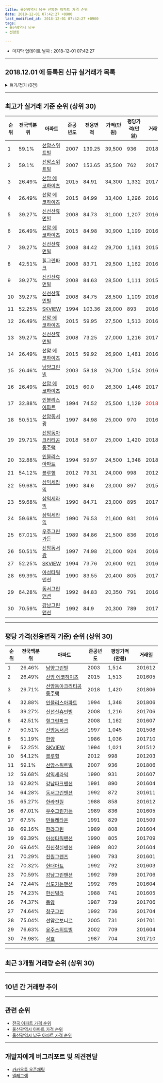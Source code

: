 ```yaml
---
title: 울산광역시 남구 선암동 아파트 가격 순위
date: 2018-12-01 07:42:27 +0900
last_modified_at: 2018-12-01 07:42:27 +0900
tags:
- 울산광역시 남구
- 선암동

---
```


* 마지막 업데이트 날짜 : 2018-12-01 07:42:27

---

## 2018.12.01 에 등록된 신규 실거래가 목록

<details>
<summary>펴기/접기 (0건)</summary>
<div markdown="1">

|아파트|전국백분위|준공년도|전용면적|가격(만원)|평당가격(만원)|거래일|
|---|---|---|---|---|---|---|
|없음|||||||


</div>
</details>

---

## 최고가 실거래 기준 순위 (상위 30)


|순위|전국백분위|아파트|준공년도|전용면적|가격(만원)|평당가격(만원)|거래일|
|---|---|---|---|---|---|---|---|
|1|59.1%|[선암스위트빌](https://search.naver.com/search.naver?query=%EC%9A%B8%EC%82%B0%EA%B4%91%EC%97%AD%EC%8B%9C+%EB%82%A8%EA%B5%AC+%EC%84%A0%EC%95%94%EB%8F%99+%EC%84%A0%EC%95%94%EC%8A%A4%EC%9C%84%ED%8A%B8%EB%B9%8C)|2007|139.25|39,500|936|201806|
|2|59.1%|[선암스위트빌](https://search.naver.com/search.naver?query=%EC%9A%B8%EC%82%B0%EA%B4%91%EC%97%AD%EC%8B%9C+%EB%82%A8%EA%B5%AC+%EC%84%A0%EC%95%94%EB%8F%99+%EC%84%A0%EC%95%94%EC%8A%A4%EC%9C%84%ED%8A%B8%EB%B9%8C)|2007|153.65|35,500|762|201705|
|3|26.49%|[선암 에코하이츠](https://search.naver.com/search.naver?query=%EC%9A%B8%EC%82%B0%EA%B4%91%EC%97%AD%EC%8B%9C+%EB%82%A8%EA%B5%AC+%EC%84%A0%EC%95%94%EB%8F%99+%EC%84%A0%EC%95%94+%EC%97%90%EC%BD%94%ED%95%98%EC%9D%B4%EC%B8%A0)|2015|84.91|34,300|1,332|201701|
|4|26.49%|[선암 에코하이츠](https://search.naver.com/search.naver?query=%EC%9A%B8%EC%82%B0%EA%B4%91%EC%97%AD%EC%8B%9C+%EB%82%A8%EA%B5%AC+%EC%84%A0%EC%95%94%EB%8F%99+%EC%84%A0%EC%95%94+%EC%97%90%EC%BD%94%ED%95%98%EC%9D%B4%EC%B8%A0)|2015|84.99|33,400|1,296|201611|
|5|39.27%|[신선산휴먼빌](https://search.naver.com/search.naver?query=%EC%9A%B8%EC%82%B0%EA%B4%91%EC%97%AD%EC%8B%9C+%EB%82%A8%EA%B5%AC+%EC%84%A0%EC%95%94%EB%8F%99+%EC%8B%A0%EC%84%A0%EC%82%B0%ED%9C%B4%EB%A8%BC%EB%B9%8C)|2008|84.73|31,000|1,207|201603|
|6|26.49%|[선암 에코하이츠](https://search.naver.com/search.naver?query=%EC%9A%B8%EC%82%B0%EA%B4%91%EC%97%AD%EC%8B%9C+%EB%82%A8%EA%B5%AC+%EC%84%A0%EC%95%94%EB%8F%99+%EC%84%A0%EC%95%94+%EC%97%90%EC%BD%94%ED%95%98%EC%9D%B4%EC%B8%A0)|2015|84.98|30,900|1,199|201601|
|7|39.27%|[신선산휴먼빌](https://search.naver.com/search.naver?query=%EC%9A%B8%EC%82%B0%EA%B4%91%EC%97%AD%EC%8B%9C+%EB%82%A8%EA%B5%AC+%EC%84%A0%EC%95%94%EB%8F%99+%EC%8B%A0%EC%84%A0%EC%82%B0%ED%9C%B4%EB%A8%BC%EB%B9%8C)|2008|84.42|29,700|1,161|201510|
|8|42.51%|[힐그린파크](https://search.naver.com/search.naver?query=%EC%9A%B8%EC%82%B0%EA%B4%91%EC%97%AD%EC%8B%9C+%EB%82%A8%EA%B5%AC+%EC%84%A0%EC%95%94%EB%8F%99+%ED%9E%90%EA%B7%B8%EB%A6%B0%ED%8C%8C%ED%81%AC)|2008|83.71|29,500|1,162|201607|
|9|39.27%|[신선산휴먼빌](https://search.naver.com/search.naver?query=%EC%9A%B8%EC%82%B0%EA%B4%91%EC%97%AD%EC%8B%9C+%EB%82%A8%EA%B5%AC+%EC%84%A0%EC%95%94%EB%8F%99+%EC%8B%A0%EC%84%A0%EC%82%B0%ED%9C%B4%EB%A8%BC%EB%B9%8C)|2008|84.63|28,500|1,111|201507|
|10|39.27%|[신선산휴먼빌](https://search.naver.com/search.naver?query=%EC%9A%B8%EC%82%B0%EA%B4%91%EC%97%AD%EC%8B%9C+%EB%82%A8%EA%B5%AC+%EC%84%A0%EC%95%94%EB%8F%99+%EC%8B%A0%EC%84%A0%EC%82%B0%ED%9C%B4%EB%A8%BC%EB%B9%8C)|2008|84.75|28,500|1,109|201602|
|11|52.25%|[SKVIEW](https://search.naver.com/search.naver?query=%EC%9A%B8%EC%82%B0%EA%B4%91%EC%97%AD%EC%8B%9C+%EB%82%A8%EA%B5%AC+%EC%84%A0%EC%95%94%EB%8F%99+SKVIEW)|1994|103.36|28,000|893|201611|
|12|26.49%|[선암 에코하이츠](https://search.naver.com/search.naver?query=%EC%9A%B8%EC%82%B0%EA%B4%91%EC%97%AD%EC%8B%9C+%EB%82%A8%EA%B5%AC+%EC%84%A0%EC%95%94%EB%8F%99+%EC%84%A0%EC%95%94+%EC%97%90%EC%BD%94%ED%95%98%EC%9D%B4%EC%B8%A0)|2015|59.95|27,500|1,513|201605|
|13|39.27%|[신선산휴먼빌](https://search.naver.com/search.naver?query=%EC%9A%B8%EC%82%B0%EA%B4%91%EC%97%AD%EC%8B%9C+%EB%82%A8%EA%B5%AC+%EC%84%A0%EC%95%94%EB%8F%99+%EC%8B%A0%EC%84%A0%EC%82%B0%ED%9C%B4%EB%A8%BC%EB%B9%8C)|2008|73.25|27,000|1,216|201706|
|14|26.49%|[선암 에코하이츠](https://search.naver.com/search.naver?query=%EC%9A%B8%EC%82%B0%EA%B4%91%EC%97%AD%EC%8B%9C+%EB%82%A8%EA%B5%AC+%EC%84%A0%EC%95%94%EB%8F%99+%EC%84%A0%EC%95%94+%EC%97%90%EC%BD%94%ED%95%98%EC%9D%B4%EC%B8%A0)|2015|59.92|26,900|1,481|201612|
|15|26.46%|[남양그린빌](https://search.naver.com/search.naver?query=%EC%9A%B8%EC%82%B0%EA%B4%91%EC%97%AD%EC%8B%9C+%EB%82%A8%EA%B5%AC+%EC%84%A0%EC%95%94%EB%8F%99+%EB%82%A8%EC%96%91%EA%B7%B8%EB%A6%B0%EB%B9%8C)|2003|58.18|26,700|1,514|201612|
|16|26.49%|[선암 에코하이츠](https://search.naver.com/search.naver?query=%EC%9A%B8%EC%82%B0%EA%B4%91%EC%97%AD%EC%8B%9C+%EB%82%A8%EA%B5%AC+%EC%84%A0%EC%95%94%EB%8F%99+%EC%84%A0%EC%95%94+%EC%97%90%EC%BD%94%ED%95%98%EC%9D%B4%EC%B8%A0)|2015|60.0|26,300|1,446|201703|
|17|32.88%|[인블리스아파트](https://search.naver.com/search.naver?query=%EC%9A%B8%EC%82%B0%EA%B4%91%EC%97%AD%EC%8B%9C+%EB%82%A8%EA%B5%AC+%EC%84%A0%EC%95%94%EB%8F%99+%EC%9D%B8%EB%B8%94%EB%A6%AC%EC%8A%A4%EC%95%84%ED%8C%8C%ED%8A%B8)|1994|74.52|25,500|1,129|<span style="color:red">201810</span>|
|18|50.51%|[선암동서광](https://search.naver.com/search.naver?query=%EC%9A%B8%EC%82%B0%EA%B4%91%EC%97%AD%EC%8B%9C+%EB%82%A8%EA%B5%AC+%EC%84%A0%EC%95%94%EB%8F%99+%EC%84%A0%EC%95%94%EB%8F%99%EC%84%9C%EA%B4%91)|1997|84.98|25,000|970|201601|
|19|29.71%|[선암동아크리티공동주택](https://search.naver.com/search.naver?query=%EC%9A%B8%EC%82%B0%EA%B4%91%EC%97%AD%EC%8B%9C+%EB%82%A8%EA%B5%AC+%EC%84%A0%EC%95%94%EB%8F%99+%EC%84%A0%EC%95%94%EB%8F%99%EC%95%84%ED%81%AC%EB%A6%AC%ED%8B%B0%EA%B3%B5%EB%8F%99%EC%A3%BC%ED%83%9D)|2018|58.07|25,000|1,420|201806|
|20|32.88%|[인블리스아파트](https://search.naver.com/search.naver?query=%EC%9A%B8%EC%82%B0%EA%B4%91%EC%97%AD%EC%8B%9C+%EB%82%A8%EA%B5%AC+%EC%84%A0%EC%95%94%EB%8F%99+%EC%9D%B8%EB%B8%94%EB%A6%AC%EC%8A%A4%EC%95%84%ED%8C%8C%ED%8A%B8)|1994|59.97|24,500|1,348|201806|
|21|54.12%|[블루힐](https://search.naver.com/search.naver?query=%EC%9A%B8%EC%82%B0%EA%B4%91%EC%97%AD%EC%8B%9C+%EB%82%A8%EA%B5%AC+%EC%84%A0%EC%95%94%EB%8F%99+%EB%B8%94%EB%A3%A8%ED%9E%90)|2012|79.31|24,000|998|201203|
|22|59.68%|[삼익세라믹](https://search.naver.com/search.naver?query=%EC%9A%B8%EC%82%B0%EA%B4%91%EC%97%AD%EC%8B%9C+%EB%82%A8%EA%B5%AC+%EC%84%A0%EC%95%94%EB%8F%99+%EC%82%BC%EC%9D%B5%EC%84%B8%EB%9D%BC%EB%AF%B9)|1990|84.6|23,000|897|201510|
|23|59.68%|[삼익세라믹](https://search.naver.com/search.naver?query=%EC%9A%B8%EC%82%B0%EA%B4%91%EC%97%AD%EC%8B%9C+%EB%82%A8%EA%B5%AC+%EC%84%A0%EC%95%94%EB%8F%99+%EC%82%BC%EC%9D%B5%EC%84%B8%EB%9D%BC%EB%AF%B9)|1990|84.71|23,000|895|201702|
|24|59.68%|[삼익세라믹](https://search.naver.com/search.naver?query=%EC%9A%B8%EC%82%B0%EA%B4%91%EC%97%AD%EC%8B%9C+%EB%82%A8%EA%B5%AC+%EC%84%A0%EC%95%94%EB%8F%99+%EC%82%BC%EC%9D%B5%EC%84%B8%EB%9D%BC%EB%AF%B9)|1990|76.53|21,600|931|201607|
|25|67.01%|[우주그린가든](https://search.naver.com/search.naver?query=%EC%9A%B8%EC%82%B0%EA%B4%91%EC%97%AD%EC%8B%9C+%EB%82%A8%EA%B5%AC+%EC%84%A0%EC%95%94%EB%8F%99+%EC%9A%B0%EC%A3%BC%EA%B7%B8%EB%A6%B0%EA%B0%80%EB%93%A0)|1989|84.86|21,500|836|201605|
|26|50.51%|[선암동서광](https://search.naver.com/search.naver?query=%EC%9A%B8%EC%82%B0%EA%B4%91%EC%97%AD%EC%8B%9C+%EB%82%A8%EA%B5%AC+%EC%84%A0%EC%95%94%EB%8F%99+%EC%84%A0%EC%95%94%EB%8F%99%EC%84%9C%EA%B4%91)|1997|74.98|21,000|924|201609|
|27|52.25%|[SKVIEW](https://search.naver.com/search.naver?query=%EC%9A%B8%EC%82%B0%EA%B4%91%EC%97%AD%EC%8B%9C+%EB%82%A8%EA%B5%AC+%EC%84%A0%EC%95%94%EB%8F%99+SKVIEW)|1994|73.76|20,600|921|201602|
|28|69.39%|[아성타워맨션](https://search.naver.com/search.naver?query=%EC%9A%B8%EC%82%B0%EA%B4%91%EC%97%AD%EC%8B%9C+%EB%82%A8%EA%B5%AC+%EC%84%A0%EC%95%94%EB%8F%99+%EC%95%84%EC%84%B1%ED%83%80%EC%9B%8C%EB%A7%A8%EC%85%98)|1990|83.55|20,400|805|201709|
|29|64.28%|[동서그린맨션](https://search.naver.com/search.naver?query=%EC%9A%B8%EC%82%B0%EA%B4%91%EC%97%AD%EC%8B%9C+%EB%82%A8%EA%B5%AC+%EC%84%A0%EC%95%94%EB%8F%99+%EB%8F%99%EC%84%9C%EA%B7%B8%EB%A6%B0%EB%A7%A8%EC%85%98)|1992|84.83|20,350|791|201601|
|30|70.59%|[강남그린맨션](https://search.naver.com/search.naver?query=%EC%9A%B8%EC%82%B0%EA%B4%91%EC%97%AD%EC%8B%9C+%EB%82%A8%EA%B5%AC+%EC%84%A0%EC%95%94%EB%8F%99+%EA%B0%95%EB%82%A8%EA%B7%B8%EB%A6%B0%EB%A7%A8%EC%85%98)|1992|84.9|20,300|789|201706|


---

## 평당 가격(전용면적 기준) 순위 (상위 30)


|순위|전국백분위|아파트|준공년도|평당가격(만원)|거래일|
|---|---|---|---|---|---|
|1|26.46%|[남양그린빌](https://search.naver.com/search.naver?query=%EC%9A%B8%EC%82%B0%EA%B4%91%EC%97%AD%EC%8B%9C+%EB%82%A8%EA%B5%AC+%EC%84%A0%EC%95%94%EB%8F%99+%EB%82%A8%EC%96%91%EA%B7%B8%EB%A6%B0%EB%B9%8C)|2003|1,514|201612|
|2|26.49%|[선암 에코하이츠](https://search.naver.com/search.naver?query=%EC%9A%B8%EC%82%B0%EA%B4%91%EC%97%AD%EC%8B%9C+%EB%82%A8%EA%B5%AC+%EC%84%A0%EC%95%94%EB%8F%99+%EC%84%A0%EC%95%94+%EC%97%90%EC%BD%94%ED%95%98%EC%9D%B4%EC%B8%A0)|2015|1,513|201605|
|3|29.71%|[선암동아크리티공동주택](https://search.naver.com/search.naver?query=%EC%9A%B8%EC%82%B0%EA%B4%91%EC%97%AD%EC%8B%9C+%EB%82%A8%EA%B5%AC+%EC%84%A0%EC%95%94%EB%8F%99+%EC%84%A0%EC%95%94%EB%8F%99%EC%95%84%ED%81%AC%EB%A6%AC%ED%8B%B0%EA%B3%B5%EB%8F%99%EC%A3%BC%ED%83%9D)|2018|1,420|201806|
|4|32.88%|[인블리스아파트](https://search.naver.com/search.naver?query=%EC%9A%B8%EC%82%B0%EA%B4%91%EC%97%AD%EC%8B%9C+%EB%82%A8%EA%B5%AC+%EC%84%A0%EC%95%94%EB%8F%99+%EC%9D%B8%EB%B8%94%EB%A6%AC%EC%8A%A4%EC%95%84%ED%8C%8C%ED%8A%B8)|1994|1,348|201806|
|5|39.27%|[신선산휴먼빌](https://search.naver.com/search.naver?query=%EC%9A%B8%EC%82%B0%EA%B4%91%EC%97%AD%EC%8B%9C+%EB%82%A8%EA%B5%AC+%EC%84%A0%EC%95%94%EB%8F%99+%EC%8B%A0%EC%84%A0%EC%82%B0%ED%9C%B4%EB%A8%BC%EB%B9%8C)|2008|1,216|201706|
|6|42.51%|[힐그린파크](https://search.naver.com/search.naver?query=%EC%9A%B8%EC%82%B0%EA%B4%91%EC%97%AD%EC%8B%9C+%EB%82%A8%EA%B5%AC+%EC%84%A0%EC%95%94%EB%8F%99+%ED%9E%90%EA%B7%B8%EB%A6%B0%ED%8C%8C%ED%81%AC)|2008|1,162|201607|
|7|50.51%|[선암동서광](https://search.naver.com/search.naver?query=%EC%9A%B8%EC%82%B0%EA%B4%91%EC%97%AD%EC%8B%9C+%EB%82%A8%EA%B5%AC+%EC%84%A0%EC%95%94%EB%8F%99+%EC%84%A0%EC%95%94%EB%8F%99%EC%84%9C%EA%B4%91)|1997|1,045|201508|
|8|51.19%|[한양](https://search.naver.com/search.naver?query=%EC%9A%B8%EC%82%B0%EA%B4%91%EC%97%AD%EC%8B%9C+%EB%82%A8%EA%B5%AC+%EC%84%A0%EC%95%94%EB%8F%99+%ED%95%9C%EC%96%91)|1986|1,036|201710|
|9|52.25%|[SKVIEW](https://search.naver.com/search.naver?query=%EC%9A%B8%EC%82%B0%EA%B4%91%EC%97%AD%EC%8B%9C+%EB%82%A8%EA%B5%AC+%EC%84%A0%EC%95%94%EB%8F%99+SKVIEW)|1994|1,021|201512|
|10|54.12%|[블루힐](https://search.naver.com/search.naver?query=%EC%9A%B8%EC%82%B0%EA%B4%91%EC%97%AD%EC%8B%9C+%EB%82%A8%EA%B5%AC+%EC%84%A0%EC%95%94%EB%8F%99+%EB%B8%94%EB%A3%A8%ED%9E%90)|2012|998|201203|
|11|59.1%|[선암스위트빌](https://search.naver.com/search.naver?query=%EC%9A%B8%EC%82%B0%EA%B4%91%EC%97%AD%EC%8B%9C+%EB%82%A8%EA%B5%AC+%EC%84%A0%EC%95%94%EB%8F%99+%EC%84%A0%EC%95%94%EC%8A%A4%EC%9C%84%ED%8A%B8%EB%B9%8C)|2007|936|201806|
|12|59.68%|[삼익세라믹](https://search.naver.com/search.naver?query=%EC%9A%B8%EC%82%B0%EA%B4%91%EC%97%AD%EC%8B%9C+%EB%82%A8%EA%B5%AC+%EC%84%A0%EC%95%94%EB%8F%99+%EC%82%BC%EC%9D%B5%EC%84%B8%EB%9D%BC%EB%AF%B9)|1990|931|201607|
|13|62.92%|[강남파크맨션](https://search.naver.com/search.naver?query=%EC%9A%B8%EC%82%B0%EA%B4%91%EC%97%AD%EC%8B%9C+%EB%82%A8%EA%B5%AC+%EC%84%A0%EC%95%94%EB%8F%99+%EA%B0%95%EB%82%A8%ED%8C%8C%ED%81%AC%EB%A7%A8%EC%85%98)|1991|890|201604|
|14|64.28%|[동서그린맨션](https://search.naver.com/search.naver?query=%EC%9A%B8%EC%82%B0%EA%B4%91%EC%97%AD%EC%8B%9C+%EB%82%A8%EA%B5%AC+%EC%84%A0%EC%95%94%EB%8F%99+%EB%8F%99%EC%84%9C%EA%B7%B8%EB%A6%B0%EB%A7%A8%EC%85%98)|1992|872|201611|
|15|65.27%|[한라전원](https://search.naver.com/search.naver?query=%EC%9A%B8%EC%82%B0%EA%B4%91%EC%97%AD%EC%8B%9C+%EB%82%A8%EA%B5%AC+%EC%84%A0%EC%95%94%EB%8F%99+%ED%95%9C%EB%9D%BC%EC%A0%84%EC%9B%90)|1988|858|201612|
|16|67.01%|[우주그린가든](https://search.naver.com/search.naver?query=%EC%9A%B8%EC%82%B0%EA%B4%91%EC%97%AD%EC%8B%9C+%EB%82%A8%EA%B5%AC+%EC%84%A0%EC%95%94%EB%8F%99+%EC%9A%B0%EC%A3%BC%EA%B7%B8%EB%A6%B0%EA%B0%80%EB%93%A0)|1989|836|201605|
|17|67.5%|[민들레타운](https://search.naver.com/search.naver?query=%EC%9A%B8%EC%82%B0%EA%B4%91%EC%97%AD%EC%8B%9C+%EB%82%A8%EA%B5%AC+%EC%84%A0%EC%95%94%EB%8F%99+%EB%AF%BC%EB%93%A4%EB%A0%88%ED%83%80%EC%9A%B4)|1991|829|201509|
|18|69.16%|[한라그린](https://search.naver.com/search.naver?query=%EC%9A%B8%EC%82%B0%EA%B4%91%EC%97%AD%EC%8B%9C+%EB%82%A8%EA%B5%AC+%EC%84%A0%EC%95%94%EB%8F%99+%ED%95%9C%EB%9D%BC%EA%B7%B8%EB%A6%B0)|1989|808|201604|
|19|69.39%|[아성타워맨션](https://search.naver.com/search.naver?query=%EC%9A%B8%EC%82%B0%EA%B4%91%EC%97%AD%EC%8B%9C+%EB%82%A8%EA%B5%AC+%EC%84%A0%EC%95%94%EB%8F%99+%EC%95%84%EC%84%B1%ED%83%80%EC%9B%8C%EB%A7%A8%EC%85%98)|1990|805|201709|
|20|69.64%|[한신청실맨션](https://search.naver.com/search.naver?query=%EC%9A%B8%EC%82%B0%EA%B4%91%EC%97%AD%EC%8B%9C+%EB%82%A8%EA%B5%AC+%EC%84%A0%EC%95%94%EB%8F%99+%ED%95%9C%EC%8B%A0%EC%B2%AD%EC%8B%A4%EB%A7%A8%EC%85%98)|1989|802|201604|
|21|70.29%|[진원그랜즈](https://search.naver.com/search.naver?query=%EC%9A%B8%EC%82%B0%EA%B4%91%EC%97%AD%EC%8B%9C+%EB%82%A8%EA%B5%AC+%EC%84%A0%EC%95%94%EB%8F%99+%EC%A7%84%EC%9B%90%EA%B7%B8%EB%9E%9C%EC%A6%88)|1990|793|201601|
|22|70.32%|[현대아트](https://search.naver.com/search.naver?query=%EC%9A%B8%EC%82%B0%EA%B4%91%EC%97%AD%EC%8B%9C+%EB%82%A8%EA%B5%AC+%EC%84%A0%EC%95%94%EB%8F%99+%ED%98%84%EB%8C%80%EC%95%84%ED%8A%B8)|1992|792|201603|
|23|70.59%|[강남그린맨션](https://search.naver.com/search.naver?query=%EC%9A%B8%EC%82%B0%EA%B4%91%EC%97%AD%EC%8B%9C+%EB%82%A8%EA%B5%AC+%EC%84%A0%EC%95%94%EB%8F%99+%EA%B0%95%EB%82%A8%EA%B7%B8%EB%A6%B0%EB%A7%A8%EC%85%98)|1992|789|201706|
|24|72.44%|[삼도가든맨션](https://search.naver.com/search.naver?query=%EC%9A%B8%EC%82%B0%EA%B4%91%EC%97%AD%EC%8B%9C+%EB%82%A8%EA%B5%AC+%EC%84%A0%EC%95%94%EB%8F%99+%EC%82%BC%EB%8F%84%EA%B0%80%EB%93%A0%EB%A7%A8%EC%85%98)|1992|765|201604|
|25|74.23%|[한신빌라](https://search.naver.com/search.naver?query=%EC%9A%B8%EC%82%B0%EA%B4%91%EC%97%AD%EC%8B%9C+%EB%82%A8%EA%B5%AC+%EC%84%A0%EC%95%94%EB%8F%99+%ED%95%9C%EC%8B%A0%EB%B9%8C%EB%9D%BC)|1988|741|201605|
|26|74.37%|[동양](https://search.naver.com/search.naver?query=%EC%9A%B8%EC%82%B0%EA%B4%91%EC%97%AD%EC%8B%9C+%EB%82%A8%EA%B5%AC+%EC%84%A0%EC%95%94%EB%8F%99+%EB%8F%99%EC%96%91)|1987|739|201706|
|27|74.64%|[청구그린](https://search.naver.com/search.naver?query=%EC%9A%B8%EC%82%B0%EA%B4%91%EC%97%AD%EC%8B%9C+%EB%82%A8%EA%B5%AC+%EC%84%A0%EC%95%94%EB%8F%99+%EC%B2%AD%EA%B5%AC%EA%B7%B8%EB%A6%B0)|1992|736|201704|
|28|75.04%|[선암르보니르](https://search.naver.com/search.naver?query=%EC%9A%B8%EC%82%B0%EA%B4%91%EC%97%AD%EC%8B%9C+%EB%82%A8%EA%B5%AC+%EC%84%A0%EC%95%94%EB%8F%99+%EC%84%A0%EC%95%94%EB%A5%B4%EB%B3%B4%EB%8B%88%EB%A5%B4)|2005|731|201701|
|29|76.63%|[윤주스위트빌](https://search.naver.com/search.naver?query=%EC%9A%B8%EC%82%B0%EA%B4%91%EC%97%AD%EC%8B%9C+%EB%82%A8%EA%B5%AC+%EC%84%A0%EC%95%94%EB%8F%99+%EC%9C%A4%EC%A3%BC%EC%8A%A4%EC%9C%84%ED%8A%B8%EB%B9%8C)|2002|709|201604|
|30|76.98%|[삼호](https://search.naver.com/search.naver?query=%EC%9A%B8%EC%82%B0%EA%B4%91%EC%97%AD%EC%8B%9C+%EB%82%A8%EA%B5%AC+%EC%84%A0%EC%95%94%EB%8F%99+%EC%82%BC%ED%98%B8)|1987|704|201710|


---

## 최근 3개월 거래량 순위 (상위 30)


<div style="width:100%;">
    <canvas id="deal_count_ranking" height="250"></canvas>
</div>


<script>
new Chart(document.getElementById("deal_count_ranking"), {
    type: 'horizontalBar',
    data: {
        labels: ['선암 에코하이츠', '삼익세라믹', 'SKVIEW', '한양', '동서그린맨션', '남양그린빌', '청구그린', '삼도가든맨션', '우주그린가든', '인블리스아파트'],
        datasets: [{
            label: '실거래 수',
            data: [8, 2, 1, 1, 1, 1, 1, 1, 1, 1],
            borderColor: "rgba(255, 0, 128, 1)",
            backgroundColor: "rgba(255, 0, 128, 0.5)",
            fill: false,
        }]
    },
    options: {
        responsive: true,
        title: {
            display: true,
            text: '최근 3개월 거래량 순위'
        },
        tooltips: {
            mode: 'index',
            intersect: false,
            callbacks: {
                title: function(tooltipItems, data) {
                    return "실거래 수:";
                },
                label: function(tooltipItem, data) {
                    return data.labels[tooltipItem.index] + ": " + tooltipItem.xLabel;
                }
            }
        },
        hover: {
            mode: 'nearest',
            intersect: true
        },
        scales: {
            xAxes: [{
                display: true,
                scaleLabel: {
                    display: true,
                    labelString: '실거래 수'
                },
                ticks: {
                    suggestedMin: 0,
                }
            }],
            yAxes: [{
                display: true,
                ticks: {
                    autoSkip: false,
                    callback: function(value, index, values) {
                        if (value.length > 15)
                            return value.substr(0, 13) + "...";
                        else
                            return value;
                    }
                },
                scaleLabel: {
                    display: false,
                }
            }]
        }
    }
});

</script>


---

## 10년 간 거래량 추이


<div style="width:100%;">
    <canvas id="deal_progress" height="250"></canvas>
</div>

<script>
new Chart(document.getElementById("deal_progress"), {
    type: 'line',
    data: {
        labels: ['200812','200901','200902','200903','200904','200905','200906','200907','200908','200909','200910','200911','200912','201001','201002','201003','201004','201005','201006','201007','201008','201009','201010','201011','201012','201101','201102','201103','201104','201105','201106','201107','201108','201109','201110','201111','201112','201201','201202','201203','201204','201205','201206','201207','201208','201209','201210','201211','201212','201301','201302','201303','201304','201305','201306','201307','201308','201309','201310','201311','201312','201401','201402','201403','201404','201405','201406','201407','201408','201409','201410','201411','201412','201501','201502','201503','201504','201505','201506','201507','201508','201509','201510','201511','201512','201601','201602','201603','201604','201605','201606','201607','201608','201609','201610','201611','201612','201701','201702','201703','201704','201705','201706','201707','201708','201709','201710','201711','201712','201801','201802','201803','201804','201805','201806','201807','201808','201809','201810','201811','201812'],
        datasets: [{
            label: '실거래 수',
            pointRadius: 1,
            data: [10, 13, 25, 23, 27, 28, 29, 23, 25, 31, 19, 23, 18, 23, 20, 41, 31, 19, 19, 25, 17, 15, 32, 29, 27, 31, 27, 30, 35, 32, 18, 26, 25, 24, 14, 28, 27, 19, 31, 29, 23, 27, 15, 20, 9, 22, 17, 25, 15, 23, 20, 30, 24, 30, 15, 22, 18, 20, 30, 23, 27, 15, 24, 24, 28, 24, 32, 24, 31, 37, 37, 23, 28, 28, 23, 51, 31, 55, 33, 36, 15, 24, 31, 14, 16, 17, 25, 39, 35, 43, 18, 19, 17, 7, 19, 18, 18, 12, 21, 8, 23, 15, 22, 10, 15, 21, 11, 10, 3, 8, 4, 14, 11, 12, 14, 16, 7, 11, 10, 8, 0],
            borderColor: "rgba(255, 201, 14, 1)",
            backgroundColor: "rgba(255, 201, 14, 0.5)",
            fill: true,
        }]
    },
    options: {
        responsive: true,
        title: {
            display: true,
            text: '10년간 거래량 추이'
        },
        tooltips: {
            mode: 'index',
            intersect: false,
        },
        hover: {
            mode: 'nearest',
            intersect: true
        },
        scales: {
            xAxes: [{
                display: true,
                scaleLabel: {
                    display: true,
                    labelString: '년/월'
                }
            }],
            yAxes: [{
                display: true,
                ticks: {
                    suggestedMin: 0,
                },
                scaleLabel: {
                    display: true,
                    labelString: '실거래 수'
                }
            }]
        }
    }
});

</script>


---

## 관련 순위

- [전국 아파트 가격 순위](https://inasie.github.io/apt-ranking/전국)
- [울산광역시 아파트 가격 순위](https://inasie.github.io/apt-ranking/울산광역시)
- [울산광역시 남구 아파트 가격 순위](https://inasie.github.io/apt-ranking/울산광역시-남구)


---

## 개발자에게 버그리포트 및 의견전달

- [카카오톡 오픈채팅](https://open.kakao.com/o/gLJUAP4)
- [텔레그램](https://t.me/inasie)


